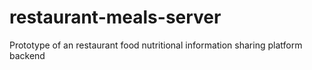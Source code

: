 # restaurant-meals-server
Prototype of an restaurant food nutritional information sharing platform backend
